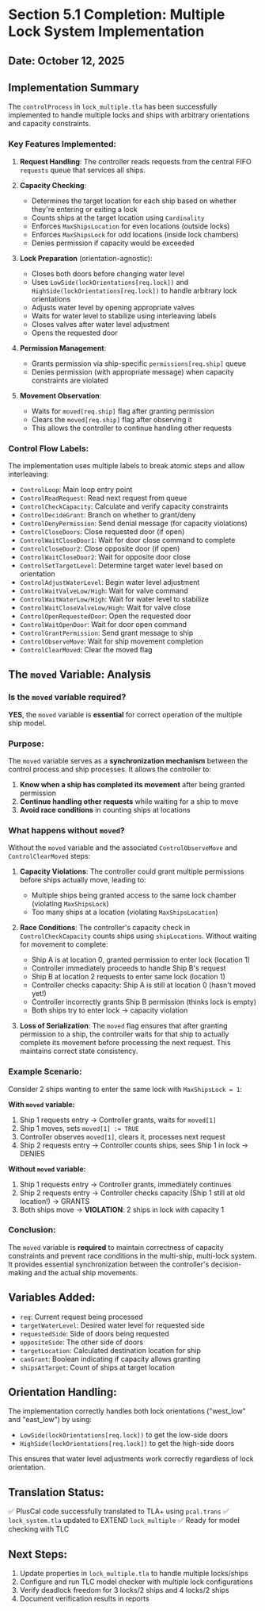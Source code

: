 # Section 5.1 Completion: Multiple Lock System Implementation

## Date: October 12, 2025

## Implementation Summary

The `controlProcess` in `lock_multiple.tla` has been successfully implemented to handle multiple locks and ships with arbitrary orientations and capacity constraints.

### Key Features Implemented:

1. **Request Handling**: The controller reads requests from the central FIFO `requests` queue that services all ships.

2. **Capacity Checking**: 
   - Determines the target location for each ship based on whether they're entering or exiting a lock
   - Counts ships at the target location using `Cardinality`
   - Enforces `MaxShipsLocation` for even locations (outside locks)
   - Enforces `MaxShipsLock` for odd locations (inside lock chambers)
   - Denies permission if capacity would be exceeded

3. **Lock Preparation** (orientation-agnostic):
   - Closes both doors before changing water level
   - Uses `LowSide(lockOrientations[req.lock])` and `HighSide(lockOrientations[req.lock])` to handle arbitrary lock orientations
   - Adjusts water level by opening appropriate valves
   - Waits for water level to stabilize using interleaving labels
   - Closes valves after water level adjustment
   - Opens the requested door

4. **Permission Management**:
   - Grants permission via ship-specific `permissions[req.ship]` queue
   - Denies permission (with appropriate message) when capacity constraints are violated

5. **Movement Observation**:
   - Waits for `moved[req.ship]` flag after granting permission
   - Clears the `moved[req.ship]` flag after observing it
   - This allows the controller to continue handling other requests

### Control Flow Labels:

The implementation uses multiple labels to break atomic steps and allow interleaving:

- `ControlLoop`: Main loop entry point
- `ControlReadRequest`: Read next request from queue
- `ControlCheckCapacity`: Calculate and verify capacity constraints
- `ControlDecideGrant`: Branch on whether to grant/deny
- `ControlDenyPermission`: Send denial message (for capacity violations)
- `ControlCloseDoors`: Close requested door (if open)
- `ControlWaitCloseDoor1`: Wait for door close command to complete
- `ControlCloseDoor2`: Close opposite door (if open)
- `ControlWaitCloseDoor2`: Wait for opposite door close
- `ControlSetTargetLevel`: Determine target water level based on orientation
- `ControlAdjustWaterLevel`: Begin water level adjustment
- `ControlWaitValveLow/High`: Wait for valve command
- `ControlWaitWaterLow/High`: Wait for water level to stabilize
- `ControlWaitCloseValveLow/High`: Wait for valve close
- `ControlOpenRequestedDoor`: Open the requested door
- `ControlWaitOpenDoor`: Wait for door open command
- `ControlGrantPermission`: Send grant message to ship
- `ControlObserveMove`: Wait for ship movement completion
- `ControlClearMoved`: Clear the moved flag

## The `moved` Variable: Analysis

### Is the `moved` variable required?

**YES**, the `moved` variable is **essential** for correct operation of the multiple ship model.

### Purpose:

The `moved` variable serves as a **synchronization mechanism** between the control process and ship processes. It allows the controller to:

1. **Know when a ship has completed its movement** after being granted permission
2. **Continue handling other requests** while waiting for a ship to move
3. **Avoid race conditions** in counting ships at locations

### What happens without `moved`?

Without the `moved` variable and the associated `ControlObserveMove` and `ControlClearMoved` steps:

1. **Capacity Violations**: The controller could grant multiple permissions before ships actually move, leading to:
   - Multiple ships being granted access to the same lock chamber (violating `MaxShipsLock`)
   - Too many ships at a location (violating `MaxShipsLocation`)
   
2. **Race Conditions**: The controller's capacity check in `ControlCheckCapacity` counts ships using `shipLocations`. Without waiting for movement to complete:
   - Ship A is at location 0, granted permission to enter lock (location 1)
   - Controller immediately proceeds to handle Ship B's request
   - Ship B at location 2 requests to enter same lock (location 1)
   - Controller checks capacity: Ship A is still at location 0 (hasn't moved yet!)
   - Controller incorrectly grants Ship B permission (thinks lock is empty)
   - Both ships try to enter lock → capacity violation

3. **Loss of Serialization**: The `moved` flag ensures that after granting permission to a ship, the controller waits for that ship to actually complete its movement before processing the next request. This maintains correct state consistency.

### Example Scenario:

Consider 2 ships wanting to enter the same lock with `MaxShipsLock = 1`:

**With `moved` variable:**
1. Ship 1 requests entry → Controller grants, waits for `moved[1]`
2. Ship 1 moves, sets `moved[1] := TRUE`
3. Controller observes `moved[1]`, clears it, processes next request
4. Ship 2 requests entry → Controller counts ships, sees Ship 1 in lock → DENIES

**Without `moved` variable:**
1. Ship 1 requests entry → Controller grants, immediately continues
2. Ship 2 requests entry → Controller checks capacity (Ship 1 still at old location!) → GRANTS
3. Both ships move → **VIOLATION**: 2 ships in lock with capacity 1

### Conclusion:

The `moved` variable is **required** to maintain correctness of capacity constraints and prevent race conditions in the multi-ship, multi-lock system. It provides essential synchronization between the controller's decision-making and the actual ship movements.

## Variables Added:

- `req`: Current request being processed
- `targetWaterLevel`: Desired water level for requested side
- `requestedSide`: Side of doors being requested
- `oppositeSide`: The other side of doors
- `targetLocation`: Calculated destination location for ship
- `canGrant`: Boolean indicating if capacity allows granting
- `shipsAtTarget`: Count of ships at target location

## Orientation Handling:

The implementation correctly handles both lock orientations ("west_low" and "east_low") by using:
- `LowSide(lockOrientations[req.lock])` to get the low-side doors
- `HighSide(lockOrientations[req.lock])` to get the high-side doors

This ensures that water level adjustments work correctly regardless of lock orientation.

## Translation Status:

✅ PlusCal code successfully translated to TLA+ using `pcal.trans`
✅ `lock_system.tla` updated to EXTEND `lock_multiple`
✅ Ready for model checking with TLC

## Next Steps:

1. Update properties in `lock_multiple.tla` to handle multiple locks/ships
2. Configure and run TLC model checker with multiple lock configurations
3. Verify deadlock freedom for 3 locks/2 ships and 4 locks/2 ships
4. Document verification results in reports
